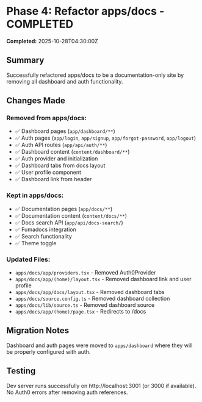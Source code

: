 # Phase 4: Refactor apps/docs - COMPLETED

**Completed:** 2025-10-28T04:30:00Z

## Summary

Successfully refactored apps/docs to be a documentation-only site by removing all dashboard and auth functionality.

## Changes Made

### Removed from apps/docs:
- ✅ Dashboard pages (`app/dashboard/**`)
- ✅ Auth pages (`app/login`, `app/signup`, `app/forgot-password`, `app/logout`)
- ✅ Auth API routes (`app/api/auth/**`)
- ✅ Dashboard content (`content/dashboard/**`)
- ✅ Auth provider and initialization
- ✅ Dashboard tabs from docs layout
- ✅ User profile component
- ✅ Dashboard link from header

### Kept in apps/docs:
- ✅ Documentation pages (`app/docs/**`)
- ✅ Documentation content (`content/docs/**`)
- ✅ Docs search API (`app/api/docs-search/`)
- ✅ Fumadocs integration
- ✅ Search functionality
- ✅ Theme toggle

### Updated Files:
- `apps/docs/app/providers.tsx` - Removed Auth0Provider
- `apps/docs/app/(home)/layout.tsx` - Removed dashboard link and user profile
- `apps/docs/app/docs/layout.tsx` - Removed dashboard tabs
- `apps/docs/source.config.ts` - Removed dashboard collection
- `apps/docs/lib/source.ts` - Removed dashboard source
- `apps/docs/app/(home)/page.tsx` - Redirects to /docs

## Migration Notes

Dashboard and auth pages were moved to `apps/dashboard` where they will be properly configured with auth.

## Testing

Dev server runs successfully on http://localhost:3001 (or 3000 if available).
No Auth0 errors after removing auth references.

